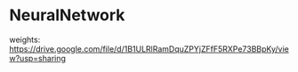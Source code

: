 # NeuralNetwork
weights: https://drive.google.com/file/d/1B1ULRlRamDquZPYjZFfF5RXPe73BBpKy/view?usp=sharing
